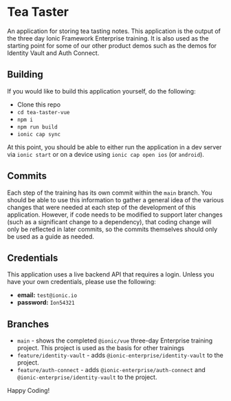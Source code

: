 # Tea Taster

An application for storing tea tasting notes. This application is the output of the three day Ionic Framework Enterprise training. It is also used as the starting point for some of our other product demos such as the demos for Identity Vault and Auth Connect.

## Building

If you would like to build this application yourself, do the following:

- Clone this repo
- `cd tea-taster-vue`
- `npm i`
- `npm run build`
- `ionic cap sync`

At this point, you should be able to either run the application in a dev server via `ionic start` or on a device using `ionic cap open ios` (or `android`).

## Commits

Each step of the training has its own commit within the `main` branch. You should be able to use this information to gather a general idea of the various changes that were needed at each step of the development of this application. However, if code needs to be modified to support later changes (such as a significant change to a dependency), that coding change will only be reflected in later commits, so the commits themselves should only be used as a guide as needed.

## Credentials

This application uses a live backend API that requires a login. Unless you have your own credentials, please use the following:

- **email:** `test@ionic.io`
- **password:** `Ion54321`

## Branches

- `main` - shows the completed `@ionic/vue` three-day Enterprise training project. This project is used as the basis for other trainings
- `feature/identity-vault` - adds `@ionic-enterprise/identity-vault` to the project.
- `feature/auth-connect` - adds `@ionic-enterprise/auth-connect` and `@ionic-enterprise/identity-vault` to the project.

Happy Coding!
